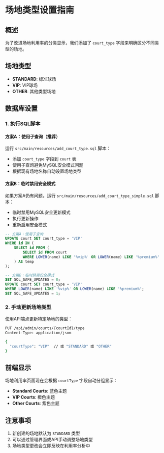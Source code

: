 # 场地类型设置指南

## 概述
为了改进场地利用率的分类显示，我们添加了 `court_type` 字段来明确区分不同类型的场地。

## 场地类型
- **STANDARD**: 标准球场
- **VIP**: VIP球场  
- **OTHER**: 其他类型场地

## 数据库设置

### 1. 执行SQL脚本

#### 方案A：使用子查询（推荐）
运行 `src/main/resources/add_court_type.sql` 脚本：
- 添加 `court_type` 字段到 `court` 表
- 使用子查询避免MySQL安全模式问题
- 根据现有场地名称自动设置场地类型

#### 方案B：临时禁用安全模式
如果方案A仍有问题，运行 `src/main/resources/add_court_type_simple.sql` 脚本：
- 临时禁用MySQL安全更新模式
- 执行更新操作
- 重新启用安全模式

```sql
-- 方案A：使用子查询
UPDATE court SET court_type = 'VIP' 
WHERE id IN (
    SELECT id FROM (
        SELECT id FROM court 
        WHERE LOWER(name) LIKE '%vip%' OR LOWER(name) LIKE '%premium%'
    ) AS temp
);

-- 方案B：临时禁用安全模式
SET SQL_SAFE_UPDATES = 0;
UPDATE court SET court_type = 'VIP' 
WHERE LOWER(name) LIKE '%vip%' OR LOWER(name) LIKE '%premium%';
SET SQL_SAFE_UPDATES = 1;
```

### 2. 手动更新场地类型
使用API端点更新特定场地的类型：

```bash
PUT /api/admin/courts/{courtId}/type
Content-Type: application/json

{
  "courtType": "VIP"  // 或 "STANDARD" 或 "OTHER"
}
```

## 前端显示
场地利用率页面现在会根据 `courtType` 字段自动分组显示：
- **Standard Courts**: 蓝色主题
- **VIP Courts**: 橙色主题  
- **Other Courts**: 紫色主题

## 注意事项
1. 新创建的场地默认为 `STANDARD` 类型
2. 可以通过管理界面或API手动调整场地类型
3. 场地类型更改会立即反映在利用率分析中
